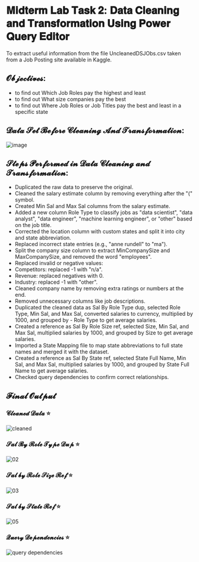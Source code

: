 # 𝐌𝐢𝐝𝐭𝐞𝐫𝐦 𝐋𝐚𝐛 𝐓𝐚𝐬𝐤 𝟐: 𝐃𝐚𝐭𝐚 𝐂𝐥𝐞𝐚𝐧𝐢𝐧𝐠 𝐚𝐧𝐝 𝐓𝐫𝐚𝐧𝐬𝐟𝐨𝐫𝐦𝐚𝐭𝐢𝐨𝐧 𝐔𝐬𝐢𝐧𝐠 𝐏𝐨𝐰𝐞𝐫 𝐐𝐮𝐞𝐫𝐲 𝐄𝐝𝐢𝐭𝐨𝐫
To extract useful information from the file UncleanedDSJObs.csv taken from a Job Posting site available in Kaggle.  
## 𝓞𝓫𝓳𝓮𝓬𝓽𝓲𝓿𝓮𝓼: 
- to find out Which Job Roles pay the highest and least
- to find out What size companies pay the best
- to find out Where Job Roles or Job Titles pay the best and least in a specific state
## 𝓓𝓪𝓽𝓪 𝓢𝓮𝓽 𝓑𝓮𝓯𝓸𝓻𝓮  𝓒𝓵𝓮𝓪𝓷𝓲𝓷𝓰 𝓐𝓷𝓭 𝓣𝓻𝓪𝓷𝓼𝓯𝓸𝓻𝓶𝓪𝓽𝓲𝓸𝓷:
![image](https://github.com/user-attachments/assets/40df216b-3bbe-4073-a47c-d7412e472515)


## 𝓢𝓽𝓮𝓹𝓼 𝓟𝓮𝓻𝓯𝓸𝓻𝓶𝓮𝓭 𝓲𝓷 𝓓𝓪𝓽𝓪 𝓒𝓵𝓮𝓪𝓷𝓲𝓷𝓰 𝓪𝓷𝓭 𝓣𝓻𝓪𝓷𝓼𝓯𝓸𝓻𝓶𝓪𝓽𝓲𝓸𝓷:
- Duplicated the raw data to preserve the original.  
- Cleaned the salary estimate column by removing everything after the "(" symbol.  
- Created Min Sal and Max Sal columns from the salary estimate.  
- Added a new column Role Type to classify jobs as "data scientist", "data analyst", "data engineer", "machine learning engineer", or "other" based on the job title.  
- Corrected the location column with custom states and split it into city and state abbreviation.  
- Replaced incorrect state entries (e.g., "anne rundell" to "ma").  
- Split the company size column to extract MinCompanySize and MaxCompanySize, and removed the word "employees".  
- Replaced invalid or negative values:  
- Competitors: replaced -1 with "n/a".  
- Revenue: replaced negatives with 0.  
- Industry: replaced -1 with "other".  
- Cleaned company name by removing extra ratings or numbers at the end.  
- Removed unnecessary columns like job descriptions.  
- Duplicated the cleaned data as Sal By Role Type dup, selected Role Type, Min Sal, and Max Sal, converted salaries to currency, multiplied by 1000, and grouped by - Role Type to get average salaries.  
- Created a reference as Sal By Role Size ref, selected Size, Min Sal, and Max Sal, multiplied salaries by 1000, and grouped by Size to get average salaries.  
- Imported a State Mapping file to map state abbreviations to full state names and merged it with the dataset.  
- Created a reference as Sal By State ref, selected State Full Name, Min Sal, and Max Sal, multiplied salaries by 1000, and grouped by State Full Name to get average salaries.  
- Checked query dependencies to confirm correct relationships.  

## 𝓕𝓲𝓷𝓪𝓵 𝓞𝓾𝓽𝓹𝓾𝓽
### 𝓒𝓵𝓮𝓪𝓷𝓮𝓭 𝓓𝓪𝓽𝓪 ⭐
![cleaned](https://github.com/user-attachments/assets/90b08a6c-6752-49bf-b9a3-1bc94db1586a)

### 𝓢𝓪𝓵 𝓑𝔂 𝓡𝓸𝓵𝓮 𝓣𝔂𝓹𝓮 𝓓𝓾𝓹 ⭐
![02](https://github.com/user-attachments/assets/813828ae-153c-40df-85f2-1dc2a421e3c6)

### 𝓢𝓪𝓵 𝓫𝔂 𝓡𝓸𝓵𝓮 𝓢𝓲𝔃𝓮 𝓡𝓮𝓯 ⭐
![03](https://github.com/user-attachments/assets/4f7f9370-c2ac-4db5-88f7-ca13b170e17f)

### 𝓢𝓪𝓵 𝓫𝔂 𝓢𝓽𝓪𝓽𝓮 𝓡𝓮𝓯 ⭐
![05](https://github.com/user-attachments/assets/918d9573-db3e-44fa-a23a-21cb714f3b09)

### 𝓠𝓾𝓮𝓻𝔂 𝓓𝓮𝓹𝓮𝓷𝓭𝓮𝓷𝓬𝓲𝓮𝓼 ⭐
![query dependencies](https://github.com/user-attachments/assets/044c4320-8233-4763-b535-f87e3fc80f3f)

